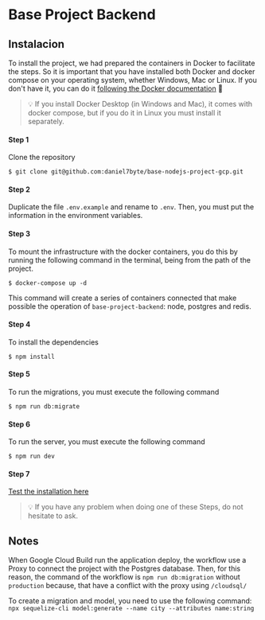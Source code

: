 # Base Project Backend

## Instalacion

To install the project, we had prepared the containers in Docker to facilitate the steps. So it is important that you have installed both Docker and docker compose on your operating system, whether Windows, Mac or Linux. If you don't have it, you can do it [following the Docker documentation](https://docs.docker.com/engine/install/) 🐋

<blockquote>
<span>
💡
</span>
<span>
If you install Docker Desktop (in Windows and Mac), it comes with docker compose, but if you do it in Linux you must install it separately.
</span>
</blockquote>

#### Step 1

Clone the repository

```
$ git clone git@github.com:daniel7byte/base-nodejs-project-gcp.git
```

#### Step 2

Duplicate the file `.env.example` and rename to `.env`. Then, you must put the information in the environment variables.

#### Step 3

To mount the infrastructure with the docker containers, you do this by running the following command in the terminal, being from the path of the project.

```
$ docker-compose up -d
```

This command will create a series of containers connected that make possible the operation of `base-project-backend`: node, postgres and redis.

#### Step 4

To install the dependencies

```
$ npm install
```

#### Step 5

To run the migrations, you must execute the following command

```
$ npm run db:migrate
```

#### Step 6

To run the server, you must execute the following command

```
$ npm run dev
```

#### Step 7

[Test the installation here](http://localhost:3000)

<blockquote>
<span>
💡
</span>
<span>
If you have any problem when doing one of these Steps, do not hesitate to ask.
</span>
</blockquote>

## Notes

When Google Cloud Build run the application deploy, the workflow use a Proxy to connect the project with the Postgres database. Then, for this reason, the command of the workflow is `npm run db:migration` without `production` because, that have a conflict with the proxy using `/cloudsql/`

To create a migration and model, you need to use the following command: `npx sequelize-cli model:generate --name city --attributes name:string`
